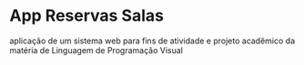# App Reservas Salas
aplicação de um sistema web para fins de atividade e projeto acadêmico da matéria de Linguagem de Programação Visual

